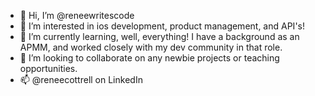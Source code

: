 - 👋 Hi, I’m @reneewritescode
- 👀 I’m interested in ios development, product management, and API's! 
- 🌱 I’m currently learning, well, everything! I have a background as an APMM, and worked closely with my dev community in that role.
- 💞️ I’m looking to collaborate on any newbie projects or teaching opportunities.
- 📫 @reneecottrell on LinkedIn

<!---
reneewritescode/reneewritescode is a ✨ special ✨ repository because its `README.md` (this file) appears on your GitHub profile.
You can click the Preview link to take a look at your changes.
--->
